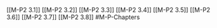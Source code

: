 [[M-P2 3.1]]
[[M-P2 3.2]]
[[M-P2 3.3]]
[[M-P2 3.4]]
[[M-P2 3.5]]
[[M-P2 3.6]]
[[M-P2 3.7]]
[[M-P2 3.8]]
#M-P-Chapters 